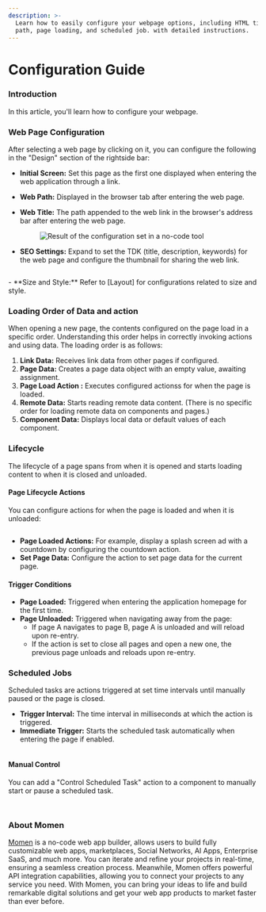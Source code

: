```yaml
---
description: >-
  Learn how to easily configure your webpage options, including HTML title and
  path, page loading, and scheduled job. with detailed instructions.
---
```


# Configuration Guide

### Introduction

In this article, you'll learn how to configure your webpage.

### Web Page Configuration

After selecting a web page by clicking on it, you can configure the following in the "Design" section of the rightside bar:

* **Initial Screen:** Set this page as the first one displayed when entering the web application through a link.
* **Web Path:** Displayed in the browser tab after entering the web page.
*   **Web Title:** The path appended to the web link in the browser's address bar after entering the web page.

    <figure><img src="../../.gitbook/assets/2 (44).png" alt="Result of the configuration set in a no-code tool ​"><figcaption></figcaption></figure>
* **SEO Settings:** Expand to set the TDK (title, description, keywords) for the web page and configure the thumbnail for sharing the web link.

<figure><img src="../../.gitbook/assets/webpage_configuration/seo.jpeg" alt=""><figcaption></figcaption></figure>

\- \*\*Size and Style:\*\* Refer to \[Layout] for configurations related to size and style.

### Loading Order of Data and action

When opening a new page, the contents configured on the page load in a specific order. Understanding this order helps in correctly invoking actions and using data. The loading order is as follows:

1. **Link Data:** Receives link data from other pages if configured.
2. **Page Data:** Creates a page data object with an empty value, awaiting assignment.
3. **Page Load Action :** Executes configured actionss for when the page is loaded.
4. **Remote Data:** Starts reading remote data content. (There is no specific order for loading remote data on components and pages.)
5. **Component Data:** Displays local data or default values of each component.

### Lifecycle

The lifecycle of a page spans from when it is opened and starts loading content to when it is closed and unloaded.

#### Page Lifecycle Actions

You can configure actions for when the page is loaded and when it is unloaded:

<figure><img src="../../.gitbook/assets/webpage_configuration/seo.jpeg" alt=""><figcaption></figcaption></figure>

* **Page Loaded Actions:** For example, display a splash screen ad with a countdown by configuring the countdown action.
* **Set Page Data:** Configure the action to set page data for the current page.

#### Trigger Conditions

* **Page Loaded:** Triggered when entering the application homepage for the first time.
* **Page Unloaded:** Triggered when navigating away from the page:
  * If page A navigates to page B, page A is unloaded and will reload upon re-entry.
  * If the action is set to close all pages and open a new one, the previous page unloads and reloads upon re-entry.

### Scheduled Jobs

Scheduled tasks are actions triggered at set time intervals until manually paused or the page is closed.

* **Trigger Interval:** The time interval in milliseconds at which the action is triggered.
* **Immediate Trigger:** Starts the scheduled task automatically when entering the page if enabled.

<figure><img src="../../.gitbook/assets/webpage_configuration/scheduled.jpeg" alt=""><figcaption></figcaption></figure>

#### Manual Control

You can add a "Control Scheduled Task" action to a component to manually start or pause a scheduled task.

<figure><img src="../../.gitbook/assets/webpage_configuration/scheduledconfig1.jpeg" alt=""><figcaption></figcaption></figure>

<figure><img src="../../.gitbook/assets/webpage_configuration/scheduledconfig2.jpeg" alt=""><figcaption></figcaption></figure>

### About Momen

[Momen](https://momen.app/?channel=blog-about) is a no-code web app builder, allows users to build fully customizable web apps, marketplaces, Social Networks, AI Apps, Enterprise SaaS, and much more. You can iterate and refine your projects in real-time, ensuring a seamless creation process. Meanwhile, Momen offers powerful API integration capabilities, allowing you to connect your projects to any service you need. With Momen, you can bring your ideas to life and build remarkable digital solutions and get your web app products to market faster than ever before.
